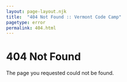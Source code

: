 ```yaml
---
layout: page-layout.njk
title:  "404 Not Found :: Vermont Code Camp"
pagetype: error
permalink: 404.html
---
```


# 404 Not Found

The page you requested could not be found.
